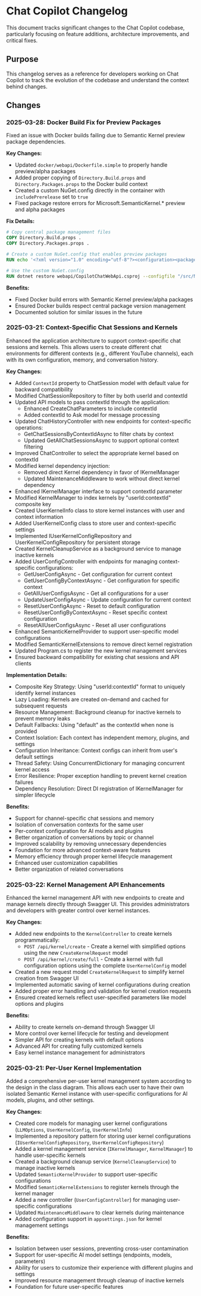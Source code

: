 # Chat Copilot Changelog

This document tracks significant changes to the Chat Copilot codebase, particularly focusing on feature additions, architecture improvements, and critical fixes.

## Purpose
This changelog serves as a reference for developers working on Chat Copilot to track the evolution of the codebase and understand the context behind changes.

## Changes

### 2025-03-28: Docker Build Fix for Preview Packages

Fixed an issue with Docker builds failing due to Semantic Kernel preview package dependencies.

**Key Changes:**
- Updated `docker/webapi/Dockerfile.simple` to properly handle preview/alpha packages
- Added proper copying of `Directory.Build.props` and `Directory.Packages.props` to the Docker build context
- Created a custom NuGet.config directly in the container with `includePrerelease` set to `true`
- Fixed package restore errors for Microsoft.SemanticKernel.* preview and alpha packages

**Fix Details:**
```dockerfile
# Copy central package management files
COPY Directory.Build.props .
COPY Directory.Packages.props .

# Create a custom NuGet.config that enables preview packages
RUN echo '<?xml version="1.0" encoding="utf-8"?><configuration><packageSources><clear /><add key="nuget.org" value="https://api.nuget.org/v3/index.json" /></packageSources><packageSourceMapping><packageSource key="nuget.org"><package pattern="*" /></packageSource></packageSourceMapping><config><add key="globalPackagesFolder" value="/src/nuget-packages" /><add key="includePrerelease" value="true" /></config><packageRestore><add key="enabled" value="True" /><add key="automatic" value="True" /></packageRestore></configuration>' > /src/NuGet.config

# Use the custom NuGet.config
RUN dotnet restore webapi/CopilotChatWebApi.csproj --configfile "/src/NuGet.config"
```

**Benefits:**
- Fixed Docker build errors with Semantic Kernel preview/alpha packages
- Ensured Docker builds respect central package version management
- Documented solution for similar issues in the future

### 2025-03-21: Context-Specific Chat Sessions and Kernels

Enhanced the application architecture to support context-specific chat sessions and kernels. This allows users to create different chat environments for different contexts (e.g., different YouTube channels), each with its own configuration, memory, and conversation history.

**Key Changes:**
- Added `ContextId` property to ChatSession model with default value for backward compatibility
- Modified ChatSessionRepository to filter by both userId and contextId
- Updated API models to pass contextId through the application:
  - Enhanced CreateChatParameters to include contextId
  - Added contextId to Ask model for message processing
- Updated ChatHistoryController with new endpoints for context-specific operations:
  - GetChatSessionsByContextIdAsync to filter chats by context
  - Updated GetAllChatSessionsAsync to support optional context filtering
- Improved ChatController to select the appropriate kernel based on contextId
- Modified kernel dependency injection:
  - Removed direct Kernel dependency in favor of IKernelManager
  - Updated MaintenanceMiddleware to work without direct kernel dependency
- Enhanced IKernelManager interface to support contextId parameter
- Modified KernelManager to index kernels by "userId:contextId" composite key
- Created UserKernelInfo class to store kernel instances with user and context information
- Added UserKernelConfig class to store user and context-specific settings
- Implemented IUserKernelConfigRepository and UserKernelConfigRepository for persistent storage
- Created KernelCleanupService as a background service to manage inactive kernels
- Added UserConfigController with endpoints for managing context-specific configurations:
  - GetUserConfigAsync - Get configuration for current context
  - GetUserConfigByContextAsync - Get configuration for specific context
  - GetAllUserConfigsAsync - Get all configurations for a user
  - UpdateUserConfigAsync - Update configuration for current context
  - ResetUserConfigAsync - Reset to default configuration
  - ResetUserConfigByContextAsync - Reset specific context configuration
  - ResetAllUserConfigsAsync - Reset all user configurations
- Enhanced SemanticKernelProvider to support user-specific model configurations
- Modified SemanticKernelExtensions to remove direct kernel registration
- Updated Program.cs to register the new kernel management services
- Ensured backward compatibility for existing chat sessions and API clients

**Implementation Details:**
- Composite Key Strategy: Using "userId:contextId" format to uniquely identify kernel instances
- Lazy Loading: Kernels are created on-demand and cached for subsequent requests
- Resource Management: Background cleanup for inactive kernels to prevent memory leaks
- Default Fallbacks: Using "default" as the contextId when none is provided
- Context Isolation: Each context has independent memory, plugins, and settings
- Configuration Inheritance: Context configs can inherit from user's default settings
- Thread Safety: Using ConcurrentDictionary for managing concurrent kernel access
- Error Resilience: Proper exception handling to prevent kernel creation failures
- Dependency Resolution: Direct DI registration of IKernelManager for simpler lifecycle

**Benefits:**
- Support for channel-specific chat sessions and memory
- Isolation of conversation contexts for the same user
- Per-context configuration for AI models and plugins
- Better organization of conversations by topic or channel
- Improved scalability by removing unnecessary dependencies
- Foundation for more advanced context-aware features
- Memory efficiency through proper kernel lifecycle management
- Enhanced user customization capabilities
- Better organization of related conversations

### 2025-03-22: Kernel Management API Enhancements

Enhanced the kernel management API with new endpoints to create and manage kernels directly through Swagger UI. This provides administrators and developers with greater control over kernel instances.

**Key Changes:**
- Added new endpoints to the `KernelController` to create kernels programmatically:
  - `POST /api/kernel/create` - Create a kernel with simplified options using the new `CreateKernelRequest` model
  - `POST /api/kernel/create/full` - Create a kernel with full configuration options using the complete `UserKernelConfig` model
- Created a new request model `CreateKernelRequest` to simplify kernel creation from Swagger UI
- Implemented automatic saving of kernel configurations during creation
- Added proper error handling and validation for kernel creation requests
- Ensured created kernels reflect user-specified parameters like model options and plugins

**Benefits:**
- Ability to create kernels on-demand through Swagger UI
- More control over kernel lifecycle for testing and development
- Simpler API for creating kernels with default options
- Advanced API for creating fully customized kernels
- Easy kernel instance management for administrators

### 2025-03-21: Per-User Kernel Implementation

Added a comprehensive per-user kernel management system according to the design in the class diagram. This allows each user to have their own isolated Semantic Kernel instance with user-specific configurations for AI models, plugins, and other settings.

**Key Changes:**
- Created core models for managing user kernel configurations (`LLMOptions`, `UserKernelConfig`, `UserKernelInfo`)
- Implemented a repository pattern for storing user kernel configurations (`IUserKernelConfigRepository`, `UserKernelConfigRepository`)
- Added a kernel management service (`IKernelManager`, `KernelManager`) to handle user-specific kernels
- Created a background cleanup service (`KernelCleanupService`) to manage inactive kernels
- Updated `SemanticKernelProvider` to support user-specific configurations
- Modified `SemanticKernelExtensions` to register kernels through the kernel manager
- Added a new controller (`UserConfigController`) for managing user-specific configurations
- Updated `MaintenanceMiddleware` to clear kernels during maintenance
- Added configuration support in `appsettings.json` for kernel management settings

**Benefits:**
- Isolation between user sessions, preventing cross-user contamination
- Support for user-specific AI model settings (endpoints, models, parameters)
- Ability for users to customize their experience with different plugins and settings
- Improved resource management through cleanup of inactive kernels
- Foundation for future user-specific features